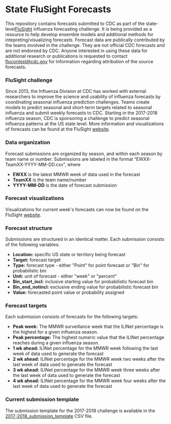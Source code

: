 # State FluSight Forecasts
This repository contains forecasts submitted to CDC as part of the state-level[FluSight](https://predict.phiresearchlab.org/) influenza forecasting challenge. It is being provided as a resource to help develop ensemble models and additional methods for intepreting/visualizing forecasts. Forecast data are publically contributed by the teams involved in the challenge. They are not official CDC forecasts and are not endorsed by CDC. Anyone interested in using these data for additional research or publications is requested to contact [flucontest@cdc.gov](mailto:flucontest@cdc.gov) for information regarding attribution of the source forecasts.

### FluSight challenge
Since 2013, the Influenza Division at CDC has worked with external researchers to improve the science and usability of influenza forecasts by coordinating seasonal influenza prediction challenges. Teams create models to predict seasonal and short-term targets related to seasonal influenza and submit weekly forecasts to CDC. Starting in the 2017-2018 influenza season, CDC is sponsoring a challenge to predict seasonal influenza patterns at the US state level. More information and visualizations of forecasts can be found at the FluSight [website](https://predict.phiresearchlab.org/).

### Data organization
Forecast submissions are organized by season, and within each season by team name or number. Submissions are labeled in the format “EWXX-TeamXX-YYYY-MM-DD.csv”, where
* **EWXX** is the latest MMWR week of data used in the forecast
* **TeamXX** is the team name/number
* **YYYY-MM-DD** is the date of forecast submission

### Forecast visualizations
Visualizations for current week's forecasts can now be found on the FluSight [website](https://predict.phiresearchlab.org/).

### Forecast structure
Submissions are structured in an identical matter. Each submission consists of the following variables:
* **Location:** specific US state or territory being forecast
* **Target:** forecast target
* **Type:** forecast type - either "Point" for point forecast or "Bin" for probabilistic bin
* **Unit:** unit of forecast - either "week" or "percent"
* **Bin_start_incl:** inclusive starting value for probabilistic forecast bin
* **Bin_end_notincl:** exclusive ending value for probabilistic forecast bin
* **Value:** forecasted point value or probability assigned 

### Forecast targets
Each submission consists of forecasts for the following targets:
* **Peak week:** The MMWR surveillance week that the ILINet percentage is the highest for a given influenza season. 
* **Peak percentage:** The highest numeric value that the ILINet percentage reaches during a given influenza season.
* **1 wk ahead:** ILINet percentage for the MMWR week following the last week of data used to generate the forecast
* **2 wk ahead:** ILINet percentage for the MMWR week two weeks after the last week of data used to generate the forecast
* **3 wk ahead:** ILINet percentage for the MMWR week three weeks after the last week of data used to generate the forecast
* **4 wk ahead:** ILINet percentage for the MMWR week four weeks after the last week of data used to generate the forecast


### Current submission template
The submission template for the 2017-2018 challenge is available in the [2017-2018_submission_template](https://github.com/cdcepi/FluSight-forecasts/blob/master/2017-2018_StateILI_Submission_Template.csv) CSV file.
